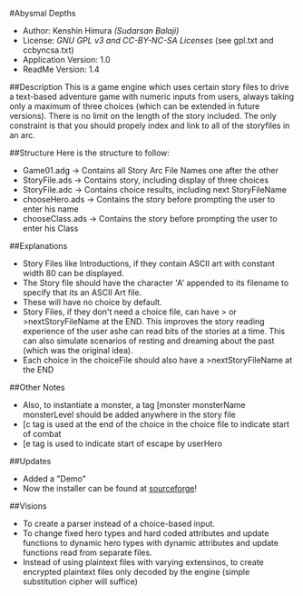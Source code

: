 #Abysmal Depths
* Author: Kenshin Himura *(Sudarsan Balaji)*
* License: *GNU GPL v3 and CC-BY-NC-SA Licenses* (see gpl.txt and ccbyncsa.txt)
* Application Version: 1.0
* ReadMe Version: 1.4

##Description
This is a game engine which uses certain story files to drive a text-based adventure game with numeric inputs from users, always taking only a maximum of three choices (which can be extended in future versions). There is no limit on the length of the story included. The only constraint is that you should propely index and link to all of the storyfiles in an arc.

##Structure
Here is the structure to follow:
* Game01.adg -> Contains all Story Arc File Names one after the other
* StoryFile.ads -> Contains story, including display of three choices
* StoryFile.adc -> Contains choice results, including next StoryFileName
* chooseHero.ads -> Contains the story before prompting the user to enter his name
* chooseClass.ads -> Contains the story before prompting the user to enter his Class

##Explanations
* Story Files like Introductions, if they contain ASCII art with constant width 80 can be displayed.
* The Story file should have the character 'A' appended to its filename to specify that its an ASCII Art file.
* These will have no choice by default.
* Story Files, if they don't need a choice file, can have > or >nextStoryFileName at the END. This improves the story reading experience of the user ashe can read bits of the stories at a time. This can also simulate scenarios of resting and dreaming about the past (which was the original idea).
* Each choice in the choiceFile should also have a >nextStoryFileName at the END

##Other Notes
* Also, to instantiate a monster, a tag
[monster monsterName monsterLevel
should be added anywhere in the story file
* [c tag is used at the end of the choice in the choice file to indicate start of combat
* [e tag is used to indicate start of escape by userHero

##Updates
* Added a "Demo"
* Now the installer can be found at [sourceforge](https://www.sourceforge.net/p/abysmaldepths)!

##Visions
* To create a parser instead of a choice-based input.
* To change fixed hero types and hard coded attributes and update functions to dynamic hero types with dynamic attributes and update functions read from separate files.
* Instead of using plaintext files with varying extensinos, to create encrypted plaintext files only decoded by the engine (simple substitution cipher will suffice)